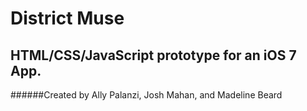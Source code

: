 # District Muse

## HTML/CSS/JavaScript prototype for an iOS 7 App.

######Created by Ally Palanzi, Josh Mahan, and Madeline Beard